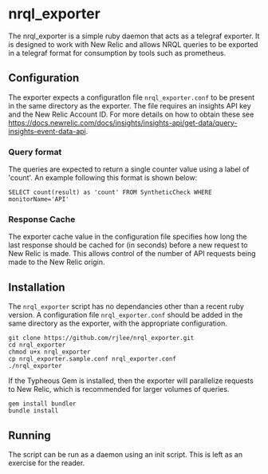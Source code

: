 # nrql_exporter

The nrql_exporter is a simple ruby daemon that acts as a telegraf exporter.  It is designed to work with New Relic and allows NRQL queries to be exported in a telegraf format for consumption by tools such as prometheus.

## Configuration

The exporter expects a configuratIon file `nrql_exporter.conf` to be present in the same directory as the exporter.  The file requires an insights API key and the New Relic Account ID.  For more details on how to obtain these see https://docs.newrelic.com/docs/insights/insights-api/get-data/query-insights-event-data-api.

### Query format

The queries are expected to return a single counter value using a label of 'count'.  An example following this format is shown below:

```
SELECT count(result) as 'count' FROM SyntheticCheck WHERE monitorName='API'
```

### Response Cache

The exporter cache value in the configuration file specifies how long the last response should be cached for (in seconds) before a new request to New Relic is made.  This allows control of the number of API requests being made to the New Relic origin.

## Installation

The `nrql_exporter` script has no dependancies other than a recent ruby version.  A configuration file `nrql_exporter.conf` should be added in the same directory as the exporter, with the appropriate configuration.

```
git clone https://github.com/rjlee/nrql_exporter.git
cd nrql_exporter
chmod u+x nrql_exporter
cp nrql_exporter.sample.conf nrql_exporter.conf
./nrql_exporter
```

If the Typheous Gem is installed, then the exporter will parallelize requests to New Relic, which is recommended for larger volumes of queries.

```
gem install bundler
bundle install
```

## Running

The script can be run as a daemon using an init script.  This is left as an exercise for the reader.
